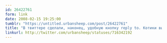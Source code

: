 ```yaml
---
id: 26422761
form: link
date: 2008-02-15 19:25:00
tumblr: "https://untitled.urbansheep.com/post/26422761"
title: "В твиттере сделали, наконец, удобную кнопку reply to. Котики вы мои. Love and happinness. (716342192)"
linkurl: http://twitter.com/urbansheep/statuses/716342192
---
```



